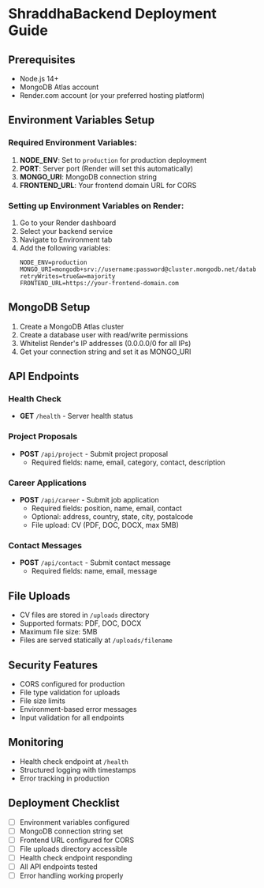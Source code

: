# ShraddhaBackend Deployment Guide

## Prerequisites
- Node.js 14+ 
- MongoDB Atlas account
- Render.com account (or your preferred hosting platform)

## Environment Variables Setup

### Required Environment Variables:
1. **NODE_ENV**: Set to `production` for production deployment
2. **PORT**: Server port (Render will set this automatically)
3. **MONGO_URI**: MongoDB connection string
4. **FRONTEND_URL**: Your frontend domain URL for CORS

### Setting up Environment Variables on Render:
1. Go to your Render dashboard
2. Select your backend service
3. Navigate to Environment tab
4. Add the following variables:
   ```
   NODE_ENV=production
   MONGO_URI=mongodb+srv://username:password@cluster.mongodb.net/database_name?retryWrites=true&w=majority
   FRONTEND_URL=https://your-frontend-domain.com
   ```

## MongoDB Setup
1. Create a MongoDB Atlas cluster
2. Create a database user with read/write permissions
3. Whitelist Render's IP addresses (0.0.0.0/0 for all IPs)
4. Get your connection string and set it as MONGO_URI

## API Endpoints

### Health Check
- **GET** `/health` - Server health status

### Project Proposals
- **POST** `/api/project` - Submit project proposal
  - Required fields: name, email, category, contact, description

### Career Applications
- **POST** `/api/career` - Submit job application
  - Required fields: position, name, email, contact
  - Optional: address, country, state, city, postalcode
  - File upload: CV (PDF, DOC, DOCX, max 5MB)

### Contact Messages
- **POST** `/api/contact` - Submit contact message
  - Required fields: name, email, message

## File Uploads
- CV files are stored in `/uploads` directory
- Supported formats: PDF, DOC, DOCX
- Maximum file size: 5MB
- Files are served statically at `/uploads/filename`

## Security Features
- CORS configured for production
- File type validation for uploads
- File size limits
- Environment-based error messages
- Input validation for all endpoints

## Monitoring
- Health check endpoint at `/health`
- Structured logging with timestamps
- Error tracking in production

## Deployment Checklist
- [ ] Environment variables configured
- [ ] MongoDB connection string set
- [ ] Frontend URL configured for CORS
- [ ] File uploads directory accessible
- [ ] Health check endpoint responding
- [ ] All API endpoints tested
- [ ] Error handling working properly
